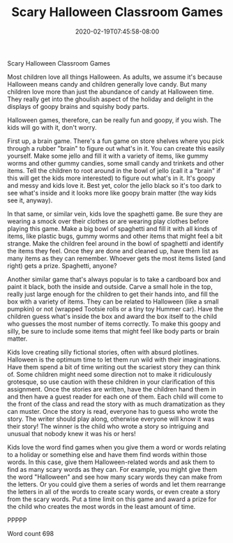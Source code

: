 ﻿---
title: "Scary Halloween Classroom Games"
date: 2020-02-19T07:45:58-08:00
description: "Holiday Games & Activities Tips for Web Success"
featured_image: "/images/Holiday Games & Activities.jpg"
tags: ["Holiday Games & Activities"]
---

Scary Halloween Classroom Games

Most children love all things Halloween. As adults, we assume it's because Halloween means candy and children generally love candy. But many children love more than just the abundance of candy at Halloween time. They really get into the ghoulish aspect of the holiday and delight in the displays of goopy brains and squishy body parts.

Halloween games, therefore, can be really fun and goopy, if you wish. The kids will go with it, don't worry.

First up, a brain game. There's a fun game on store shelves where you pick through a rubber "brain" to figure out what's in it. You can create this easily yourself. Make some jello and fill it with a variety of items, like gummy worms and other gummy candies, some small candy and trinkets and other items. Tell the children to root around in the bowl of jello (call it a "brain" if this will get the kids more interested) to figure out what's in it. It's goopy and messy and kids love it. Best yet, color the jello black so it's too dark to see what's inside and it looks more like goopy brain matter (the way kids see it, anyway).

In that same, or similar vein, kids love the spaghetti game. Be sure they are wearing a smock over their clothes or are wearing play clothes before playing this game. Make a big bowl of spaghetti and fill it with all kinds of items, like plastic bugs, gummy worms and other items that might feel a bit strange. Make the children feel around in the bowl of spaghetti and identify the items they feel. Once they are done and cleaned up, have them list as many items as they can remember. Whoever gets the most items listed (and right) gets a prize. Spaghetti, anyone?

Another similar game that's always popular is to take a cardboard box and paint it black, both the inside and outside. Carve a small hole in the top, really just large enough for the children to get their hands into, and fill the box with a variety of items. They can be related to Halloween (like a small pumpkin) or not (wrapped Tootsie rolls or a tiny toy Hummer car). Have the children guess what's inside the box and award the box itself to the child who guesses the most number of items correctly. To make this goopy and silly, be sure to include some items that might feel like body parts or brain matter.

Kids love creating silly fictional stories, often with absurd plotlines. Halloween is the optimum time to let them run wild with their imaginations. Have them spend a bit of time writing out the scariest story they can think of. Some children might need some direction not to make it ridiculously grotesque, so use caution with these children in your clarification of this assignment. Once the stories are written, have the children hand them in and then have a guest reader for each one of them. Each child will come to the front of the class and read the story with as much dramatization as they can muster. Once the story is read, everyone has to guess who wrote the story. The writer should play along, otherwise everyone will know it was their story! The winner is the child who wrote a story so intriguing and unusual that nobody knew it was his or hers!

Kids love the word find games when you give them a word or words relating to a holiday or something else and have them find words within those words. In this case, give them Halloween-related words and ask them to find as many scary words as they can. For example, you might give them the word "Halloween" and see how many scary words they can make from the letters. Or you could give them a series of words and let them rearrange the letters in all of the words to create scary words, or even create a story from the scary words. Put a time limit on this game and award a prize for the child who creates the most words in the least amount of time. 

PPPPP

Word count 698



 



